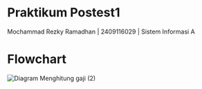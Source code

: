 # **Praktikum Postest1**
Mochammad Rezky Ramadhan | 2409116029 | Sistem Informasi A

# **Flowchart**
![Diagram Menghitung gaji (2)](https://github.com/user-attachments/assets/1ecd44e4-b740-448a-af4c-868a588f9c73)
